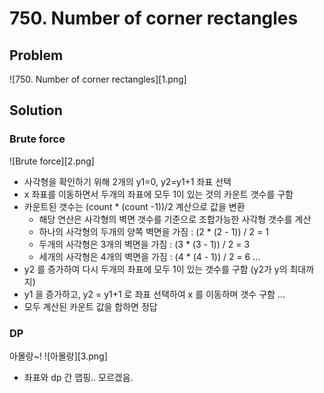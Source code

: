 # 750. Number of corner rectangles

## Problem
![750. Number of corner rectangles][1.png]

## Solution

### Brute force
![Brute force][2.png]
- 사각형을 확인하기 위해 2개의 y1=0, y2=y1+1 좌표 선택
- x 좌표를 이동하면서 두개의 좌표에 모두 1이 있는 것의 카운트 갯수를 구함
- 카운트된 갯수는 (count * (count -1))/2 계산으로 값을 변환
  - 해당 연산은 사각형의 벽면 갯수를 기준으로 조합가능한 사각형 갯수를 계산
  - 하나의 사각형의 두개의 양쪽 벽면을 가짐 : (2 * (2 - 1)) / 2 = 1
  - 두개의 사각형은 3개의 벽면을 가짐 : (3 * (3 - 1)) / 2 = 3
  - 세개의 사각형은 4개의 벽면을 가짐 : (4 * (4 - 1)) / 2 = 6 ...
- y2 를 증가하여 다시 두개의 좌표에 모두 1이 있는 갯수를 구함 (y2가 y의 최대까지)
- y1 을 증가하고, y2 = y1+1 로 좌표 선택하여 x 를 이동하며 갯수 구함 ...
- 모두 계산된 카운트 값을 합하면 정답


### DP
아몰랑~!
![아몰랑][3.png]
- 좌표와 dp 간 맵핑.. 모르겠음.

